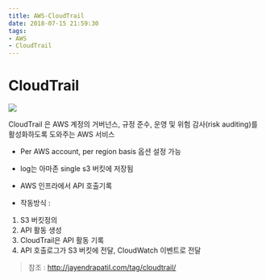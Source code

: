 ```yaml
---
title: AWS-CloudTrail
date: 2018-07-15 21:59:30
tags:
- AWS
- CloudTrail
---
```


# CloudTrail

<img src='https://q00.github.io/img/aws.png'>

CloudTrail 은  AWS 계정의 거버넌스, 규정 준수, 운영 및 위험 감사(risk auditing)를 활성화하도록 도와주는 AWS 서비스

- Per AWS account, per region basis 옵션 설정 가능

- log는 아마존 single s3 버킷에 저장됨



- AWS 인프라에서 API 호출기록

- 작동방식 :
1. S3 버킷정의
2. API 활동 생성
3. CloudTrail은 API 활동 기록
4. API 호출로그가 S3 버킷에 전달, CloudWatch 이벤트로 전달

>  참조 : http://jayendrapatil.com/tag/cloudtrail/

